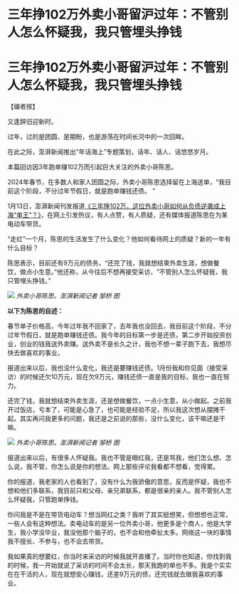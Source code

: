 # 三年挣102万外卖小哥留沪过年：不管别人怎么怀疑我，我只管埋头挣钱

# 三年挣102万外卖小哥留沪过年：不管别人怎么怀疑我，我只管埋头挣钱

【编者按】

又逢辞旧迎新时。

过年，过的是团圆、是期盼，也是游荡在时间长河中的一次回眸。

在此之际，澎湃新闻推出“年话海上”专题策划，话年、话人、话悠悠岁月。

本篇回访因3年跑单赚102万而引起巨大关注的外卖小哥陈思。

2024年春节，在多数人和家人团圆之际，外卖小哥陈思选择留在上海送单，“我目前这个阶段，不分过年节假日，就是跑单赚钱还债。 ”

1月13日，澎湃新闻刊发报道[《三年挣102万，这位外卖小哥如何从负债逆袭成上海“单王”？》](https://news.qq.com/rain/a/20240113A06FIJ00)，在网上引发热议，有人点赞，有人质疑，还有媒体报道陈思在为某电动车带货。

“走红”一个月，陈思的生活发生了什么变化？他如何看待网上的质疑？新的一年有什么目标？

陈思表示，目前还有9万元的债务，“还完了钱，我就想结束外卖生涯，想做餐饮，做点小生意。”他还称，从今往后不想再接受采访，“不管别人怎么怀疑我，我只管埋头挣钱。”

![](https://inews.gtimg.com/om_bt/Ohw8YZFc6rxvINCRCZbWglqFnewdVxc5G2vcLwor8sfEkAA/1000)
_外卖小哥陈思。澎湃新闻记者 邹桥 图_

**以下为陈思的自述：**

春节单子价格高，今年过年我不回家了，去年我也没回去，我目前这个阶段，不分过年节假日，就是跑单赚钱还债。我今年的目标第一步是还债，第二步开始投资创业，创业的钱我送外卖赚。送外卖不是长久之计，我也不想一辈子跑下去，我想尽快去做喜欢的事业。

报道出来以后，我也没什么变化，我还是要赚钱还债。1月份我和你见面（接受采访）的时候还欠10万元，现在欠9万元，赚钱还债一直是我的目标，我也一直在努力。

还完了钱，我就想结束外卖生涯，还是想做餐饮，一点小生意，从小做起。之前我开过饭店，亏本了，可能是心急了，也可能是经验不足，所以我这次想从摆摊干起。其实再问我更多的问题，我还是之前说的那些，没什么变化，该干嘛还是干嘛。

![](https://inews.gtimg.com/om_bt/OouPUIDbCa8Md2Zb0EkD2ofdS7MhzrNQYpPYNXk6U6joUAA/1000)
_外卖小哥陈思。澎湃新闻记者 邹桥 图_

报道出来以后，有很多人怀疑我。我也不管是眼红我，还是骂我，他们怎么想、怎么说，我不管，你怎么说是你的想法。网上那些评论我看都不想看，觉得累。

你的报道，我老家的人也看到了，没有什么为我骄傲的意思，反而是怀疑，我也不想和他们多联系，我目前只和父母、亲兄弟联系，都是很亲的亲人。我不管别人怎么怀疑我，只管跑单挣钱。

你问我是不是在带货电动车？想当网红之类？我听了其实挺想笑，但想想也正常，一些人会有这种想法。卖电动车的是另一位外卖小哥，他更多是个商人，他是大学生，我小学没毕业，我没他那个脑子的，也不会和他牵扯太多。网络这一块的事情我不擅长、不参与，也不会去带货。

我如果真的想要红，你当时来采访的时候我就开直播了。当时你也知道，你找到我的时候，我一开始就说了采访的时间不会太长，那天我跑的单也不多。我是个实实在在干活的人，现在就想安心赚钱，还差9万元的债，还完钱就去做我喜欢的事业。

